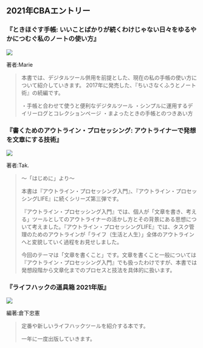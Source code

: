 ## 2021年CBAエントリー

### 『ときほぐす手帳: いいことばかりが続くわけじゃない日々をゆるやかにつむぐ私のノートの使い方』

<a href="https://www.amazon.co.jp/%E3%81%A8%E3%81%8D%E3%81%BB%E3%81%90%E3%81%99%E6%89%8B%E5%B8%B3-%E3%81%84%E3%81%84%E3%81%93%E3%81%A8%E3%81%B0%E3%81%8B%E3%82%8A%E3%81%8C%E7%B6%9A%E3%81%8F%E3%82%8F%E3%81%91%E3%81%98%E3%82%83%E3%81%AA%E3%81%84%E6%97%A5%E3%80%85%E3%82%92%E3%82%86%E3%82%8B%E3%82%84%E3%81%8B%E3%81%AB%E3%81%A4%E3%82%80%E3%81%90%E7%A7%81%E3%81%AE%E3%83%8E%E3%83%BC%E3%83%88%E3%81%AE%E4%BD%BF%E3%81%84%E6%96%B9-Marie-ebook/dp/B097HP2M5W?__mk_ja_JP=%E3%82%AB%E3%82%BF%E3%82%AB%E3%83%8A&keywords=%E3%81%A8%E3%81%8D%E3%81%BB%E3%81%90%E3%81%99%E6%89%8B%E5%B8%B3&qid=1640658805&sourceid=Mozilla-search&sr=8-1&linkCode=li2&tag=rashita1000-22&linkId=35b7fe7ae00bab4a39e49e745b5caffa&language=ja_JP&ref_=as_li_ss_il" target="_blank"><img border="0" src="//ws-fe.amazon-adsystem.com/widgets/q?_encoding=UTF8&ASIN=B097HP2M5W&Format=_SL160_&ID=AsinImage&MarketPlace=JP&ServiceVersion=20070822&WS=1&tag=rashita1000-22&language=ja_JP" ></a><img src="https://ir-jp.amazon-adsystem.com/e/ir?t=rashita1000-22&language=ja_JP&l=li2&o=9&a=B097HP2M5W" width="1" height="1" border="0" alt="" style="border:none !important; margin:0px !important;" />

著者:Marie

<blockquote>
本書では、デジタルツール併用を前提とした、現在の私の手帳の使い方について紹介していきます。
2017年に発売した、『ちいさなくふうとノート術』の続編です。

・手帳と合わせて使うと便利なデジタルツール
・シンプルに運用するデイリーログとコレクションページ
・まよったときの手帳とのつきあい方

</blockquote>

### 『書くためのアウトライン・プロセッシング: アウトライナーで発想を文章にする技術』

<a href="https://www.amazon.co.jp/%E6%9B%B8%E3%81%8F%E3%81%9F%E3%82%81%E3%81%AE%E3%82%A2%E3%82%A6%E3%83%88%E3%83%A9%E3%82%A4%E3%83%B3%E3%83%BB%E3%83%97%E3%83%AD%E3%82%BB%E3%83%83%E3%82%B7%E3%83%B3%E3%82%B0-%E3%82%A2%E3%82%A6%E3%83%88%E3%83%A9%E3%82%A4%E3%83%8A%E3%83%BC%E3%81%A7%E7%99%BA%E6%83%B3%E3%82%92%E6%96%87%E7%AB%A0%E3%81%AB%E3%81%99%E3%82%8B%E6%8A%80%E8%A1%93-Tak-ebook/dp/B09K7LPSWF?__mk_ja_JP=%E3%82%AB%E3%82%BF%E3%82%AB%E3%83%8A&keywords=%E3%80%8E%E6%9B%B8%E3%81%8F%E3%81%9F%E3%82%81%E3%81%AE%E3%82%A2%E3%82%A6%E3%83%88%E3%83%A9%E3%82%A4%E3%83%B3%E3%83%BB%E3%83%97%E3%83%AD%E3%82%BB%E3%83%83%E3%82%B7%E3%83%B3%E3%82%B0%3A+%E3%82%A2%E3%82%A6%E3%83%88%E3%83%A9%E3%82%A4%E3%83%8A%E3%83%BC%E3%81%A7%E7%99%BA%E6%83%B3%E3%82%92%E6%96%87%E7%AB%A0%E3%81%AB%E3%81%99%E3%82%8B%E6%8A%80%E8%A1%93%E3%80%8F&qid=1640658860&sourceid=Mozilla-search&sr=8-1&linkCode=li2&tag=rashita1000-22&linkId=ac61545a66e84098436a85081fefa987&language=ja_JP&ref_=as_li_ss_il" target="_blank"><img border="0" src="//ws-fe.amazon-adsystem.com/widgets/q?_encoding=UTF8&ASIN=B09K7LPSWF&Format=_SL160_&ID=AsinImage&MarketPlace=JP&ServiceVersion=20070822&WS=1&tag=rashita1000-22&language=ja_JP" ></a><img src="https://ir-jp.amazon-adsystem.com/e/ir?t=rashita1000-22&language=ja_JP&l=li2&o=9&a=B09K7LPSWF" width="1" height="1" border="0" alt="" style="border:none !important; margin:0px !important;" />

著者:Tak. 

<blockquote>
〜「はじめに」より〜

本書は『アウトライン・プロセッシング入門』、『アウトライン・プロセッシングLIFE』に続くシリーズ第三弾です。

『アウトライン・プロセッシング入門』では、個人が「文章を書き、考える」ツールとしてのアウトライナーの活かし方とその背景にある思想について考えました。『アウトライン・プロセッシングLIFE』では、タスク管理のためのアウトラインが「ライフ（生活と人生）」全体のアウトラインへと変貌していく過程をお見せしました。

今回のテーマは「文章を書くこと」です。文章を書くこと一般については『アウトライン・プロセッシング入門』でも扱ったわけですが、本書では発想段階から文章化までのプロセスと技法を具体的に扱います。
</blockquote>

### 『ライフハックの道具箱 2021年版』

<a href="https://www.amazon.co.jp/%E3%83%A9%E3%82%A4%E3%83%95%E3%83%8F%E3%83%83%E3%82%AF%E3%81%AE%E9%81%93%E5%85%B7%E7%AE%B1-2021%E5%B9%B4%E7%89%88-%E5%80%89%E4%B8%8B%E5%BF%A0%E6%86%B2-ebook/dp/B09P1LHDPY?__mk_ja_JP=%E3%82%AB%E3%82%BF%E3%82%AB%E3%83%8A&keywords=%E5%80%89%E4%B8%8B&qid=1640510035&sourceid=Mozilla-search&sr=8-8&linkCode=li2&tag=rashita1000-22&linkId=9329f86ad2d6a293aeab6c78eb79189b&language=ja_JP&ref_=as_li_ss_il" target="_blank"><img border="0" src="//ws-fe.amazon-adsystem.com/widgets/q?_encoding=UTF8&ASIN=B09P1LHDPY&Format=_SL160_&ID=AsinImage&MarketPlace=JP&ServiceVersion=20070822&WS=1&tag=rashita1000-22&language=ja_JP" ></a><img src="https://ir-jp.amazon-adsystem.com/e/ir?t=rashita1000-22&language=ja_JP&l=li2&o=9&a=B09P1LHDPY" width="1" height="1" border="0" alt="" style="border:none !important; margin:0px !important;" />

編著:倉下忠憲

<blockquote>
定番や新しいライフハックツールを紹介する本です。

一年に一度出版していきます。
</blockquote>